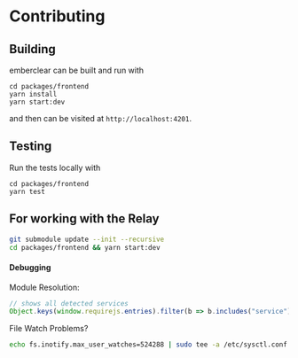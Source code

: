 # Contributing

## Building
emberclear can be built and run with
```
cd packages/frontend
yarn install
yarn start:dev
```
and then can be visited at `http://localhost:4201`.

## Testing
Run the tests locally with
```
cd packages/frontend
yarn test
```

## For working with the Relay
```bash
git submodule update --init --recursive
cd packages/frontend && yarn start:dev
```


#### Debugging

Module Resolution:
```js
// shows all detected services
Object.keys(window.requirejs.entries).filter(b => b.includes("service"))
```

File Watch Problems?
```bash
echo fs.inotify.max_user_watches=524288 | sudo tee -a /etc/sysctl.conf && sudo sysctl -p
```
